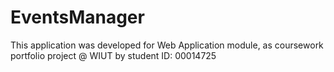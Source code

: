 # EventsManager
This application was developed for Web Application module, 
as coursework portfolio project @ WIUT by student ID: 00014725
